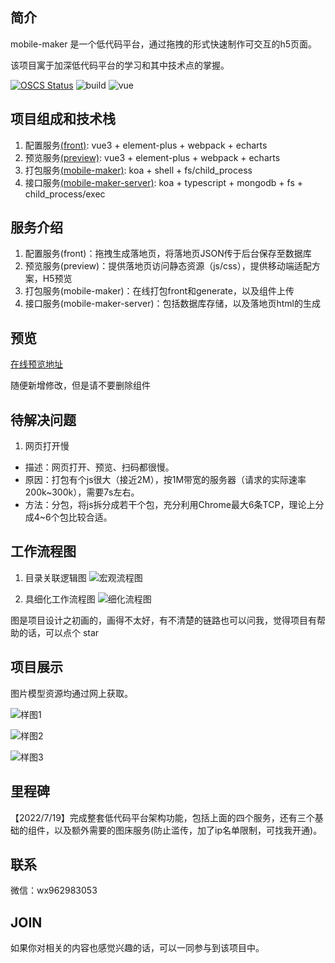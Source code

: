 ## 简介

mobile-maker 是一个低代码平台，通过拖拽的形式快速制作可交互的h5页面。

该项目寓于加深低代码平台的学习和其中技术点的掌握。  

[![OSCS Status](https://www.oscs1024.com/platform/badge/iamwhj/mobile-maker-server.svg?size=small)](https://www.oscs1024.com/project/iamwhj/mobile-maker-server?ref=badge_small) ![build](https://img.shields.io/github/license/iamwhj/mobile-maker) ![vue](https://img.shields.io/github/languages/top/iamwhj/mobile-maker)

## 项目组成和技术栈

1. 配置服务[(front)](https://github.com/iamwhj/mobile-maker/tree/master/packages/front): vue3 + element-plus + webpack + echarts
2. 预览服务[(preview)](https://github.com/iamwhj/mobile-maker/tree/master/packages/generate): vue3 + element-plus + webpack + echarts
3. 打包服务[(mobile-maker)](https://github.com/iamwhj/mobile-maker): koa + shell + fs/child_process
4. 接口服务[(mobile-maker-server)](https://github.com/iamwhj/mobile-maker-server): koa + typescript + mongodb + fs + child_process/exec

## 服务介绍

1. 配置服务(front)：拖拽生成落地页，将落地页JSON传于后台保存至数据库
2. 预览服务(preview)：提供落地页访问静态资源（js/css），提供移动端适配方案，H5预览
3. 打包服务(mobile-maker)：在线打包front和generate，以及组件上传
4. 接口服务(mobile-maker-server)：包括数据库存储，以及落地页html的生成

## 预览

[在线预览地址](http://121.37.148.236/)  

随便新增修改，但是请不要删除组件

## 待解决问题

1. 网页打开慢  

- 描述：网页打开、预览、扫码都很慢。  
- 原因：打包有个js很大（接近2M），按1M带宽的服务器（请求的实际速率200k~300k），需要7s左右。  
- 方法：分包，将js拆分成若干个包，充分利用Chrome最大6条TCP，理论上分成4~6个包比较合适。  

## 工作流程图

1. 目录关联逻辑图
![宏观流程图](http://121.37.148.236:3301/image/upload_dd8998d639c6ca84eb4156cdda9e02ba.jpg)

2. 具细化工作流程图
![细化流程图](http://121.37.148.236:3301/image/upload_79e3455c3d126b02e7eaef6d7874b2ff.jpg)  

图是项目设计之初画的，画得不太好，有不清楚的链路也可以问我，觉得项目有帮助的话，可以点个 star

## 项目展示

图片模型资源均通过网上获取。

![样图1](http://121.37.148.236:3301/image/upload_4097da3388e3a7181d9a25d6989d2ad1.jpg)

![样图2](http://121.37.148.236:3301/image/upload_5f0d272f30c7a3c34652dbf659f48260.jpg)

![样图3](http://121.37.148.236:3301/image/upload_2e830adbd448d3a6272cc2a455e28d67.jpg)


## 里程碑

【2022/7/19】完成整套低代码平台架构功能，包括上面的四个服务，还有三个基础的组件，以及额外需要的图床服务(防止滥传，加了ip名单限制，可找我开通)。  

## 联系

微信：wx962983053

## JOIN

如果你对相关的内容也感觉兴趣的话，可以一同参与到该项目中。
